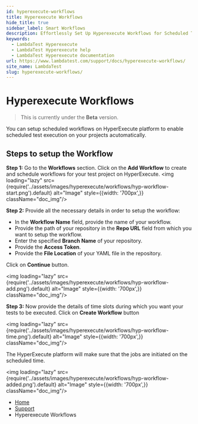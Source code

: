 ```yaml
---
id: hyperexecute-workflows
title: Hyperexecute Workflows
hide_title: true
sidebar_label: Smart Workflows
description: Effortlessly Set Up Hyperexecute Workflows for Scheduled Test Execution | LambdaTest
keywords:
  - LambdaTest Hyperexecute
  - LambdaTest Hyperexecute help
  - LambdaTest Hyperexecute documentation
url: https://www.lambdatest.com/support/docs/hyperexecute-workflows/
site_name: LambdaTest
slug: hyperexecute-workflows/
---
```


<script type="application/ld+json"
      dangerouslySetInnerHTML={{ __html: JSON.stringify({
       "@context": "https://schema.org",
        "@type": "BreadcrumbList",
        "itemListElement": [{
          "@type": "ListItem",
          "position": 1,
          "name": "Home",
          "item": "https://www.lambdatest.com"
        },{
          "@type": "ListItem",
          "position": 2,
          "name": "Support",
          "item": "https://www.lambdatest.com/support/docs/"
        },{
          "@type": "ListItem",
          "position": 3,
          "name": "HyperExecute Concepts",
          "item": "https://www.lambdatest.com/support/docs/hyperexecute-workflows/"
        }]
      })
    }}
></script>
# Hyperexecute Workflows

> This is currently under the **Beta** version.

You can setup scheduled workflows on HyperExecute platform to enable scheduled test execution on your projects acutomatically.

## Steps to setup the Workflow

**Step 1:** Go to the **Workflows** section. Click on the **Add Workflow** to create and schedule workflows for your test project on HyperExecute.
<img loading="lazy" src={require('../assets/images/hyperexecute/workflows/hyp-workflow-start.png').default} alt="Image" style={{width: '700px',}} className="doc_img"/>

**Step 2:** Provide all the necessary details in order to setup the workflow:

- In the **Workflow Name** field, provide the name of your workflow.
- Provide the path of your repository in the **Repo URL** field from which you want to setup the workflow.
- Enter the specified **Branch Name** of your repository.
- Provide the **Access Token**.
- Provide the **File Location** of your YAML file in the repository.

Click on **Continue** button.

<img loading="lazy" src={require('../assets/images/hyperexecute/workflows/hyp-workflow-add.png').default} alt="Image" style={{width: '700px',}} className="doc_img"/>

**Step 3:** Now provide the details of time slots during which you want your tests to be executed. Click on **Create Workflow** button

<img loading="lazy" src={require('../assets/images/hyperexecute/workflows/hyp-workflow-time.png').default} alt="Image" style={{width: '700px',}} className="doc_img"/>

The HyperExecute platform will make sure that the jobs are initiated on the scheduled time.

<img loading="lazy" src={require('../assets/images/hyperexecute/workflows/hyp-workflow-added.png').default} alt="Image" style={{width: '700px',}} className="doc_img"/>



<nav aria-label="breadcrumbs">
  <ul className="breadcrumbs">
    <li className="breadcrumbs__item">
      <a className="breadcrumbs__link" target="_self" href="https://www.lambdatest.com">
        Home
      </a>
    </li>
    <li className="breadcrumbs__item">
      <a className="breadcrumbs__link" target="_self" href="https://www.lambdatest.com/support/docs/">
        Support
      </a>
    </li>
    <li className="breadcrumbs__item breadcrumbs__item--active">
      <span className="breadcrumbs__link">
        Hyperexecute Workflows
      </span>
    </li>
  </ul>
</nav>
